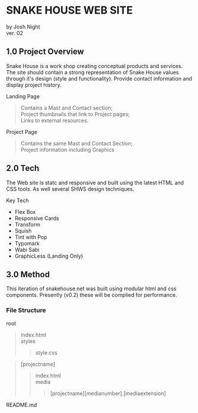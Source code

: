 # SNAKE HOUSE WEB SITE
by Josh Night  
ver. 02


## 1.0 Project Overview

Snake House is a work shop creating conceptual products and services.  
The site should contain a strong representation of Snake House values through it's design (style and functionality). Provide contact information and display project history.

Landing Page  
> Contains a Mast and Contact section;  
Project thumbnails that link to Project pages;  
Links to external resources.

Project Page
> Contains the same Mast and Contact Section;  
Project information including Graphics

## 2.0 Tech

The Web site is statc and responsive and built using the latest HTML and CSS tools. As well several SHWS design techniques.

Key Tech
* Flex Box 
* Responsive Cards
* Transform
* Squish
* Tint with Pop
* Typomark
* Wabi Sabi
* GraphicLess (Landing Only)


## 3.0 Method

This iteration of snakehouse.net was built using modular html and css components. Presently (v0.2) these will be complied for performance.

### File Structure

root  
>index.html  
styles  
>>style.css  

>[projectname]
>>index.html  
>>media
>>>[projectname][medianumber].[mediaextension]

README.md
